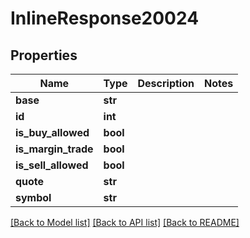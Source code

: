 # InlineResponse20024

## Properties
Name | Type | Description | Notes
------------ | ------------- | ------------- | -------------
**base** | **str** |  | 
**id** | **int** |  | 
**is_buy_allowed** | **bool** |  | 
**is_margin_trade** | **bool** |  | 
**is_sell_allowed** | **bool** |  | 
**quote** | **str** |  | 
**symbol** | **str** |  | 

[[Back to Model list]](../README.md#documentation-for-models) [[Back to API list]](../README.md#documentation-for-api-endpoints) [[Back to README]](../README.md)

